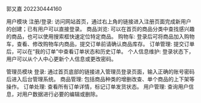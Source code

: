 郭又嘉 202230444160

用户模块
注册/登录: 访问网站首页，通过右上角的链接进入注册页面完成新用户的创建；已有用户可以直接登录。
商品浏览: 可以在首页的商品分类中查找感兴趣的商品，也可以使用搜索框快速定位特定商品。
购物车: 登录后可将商品加入购物车，查看、修改购物车内商品，提交订单前请确认商品库存。
订单管理: 提交订单后，可以在“我的订单”中查看订单状态和历史订单。
个人信息维护: 登录状态下，用户可以从个人中心更新个人信息或更改密码。


管理员模块
登录: 通过首页底部的链接进入管理员登录页面，输入正确的账号密码后进入后台管理系统。
商品管理: 包括商品种类的增删改查、单个商品的上下架等操作。
订单处理: 查看所有订单详情，标记订单发货状态。
用户管理: 查询用户信息，对用户数据进行必要的编辑或删除。
